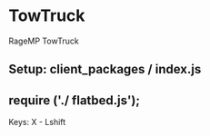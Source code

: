 # TowTruck
RageMP TowTruck

Setup:
client_packages / index.js
---------------------------
require ('./ flatbed.js');
---------------------------
Keys: X - Lshift
